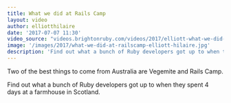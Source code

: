 ```yaml
---
title: What we did at Rails Camp
layout: video
author: elliotthilaire
date: '2017-07-07 11:30'
video_source: "videos.brightonruby.com/videos/2017/elliott-what-we-did-at-railscamp.mp4"
image: '/images/2017/what-we-did-at-railscamp-elliott-hilaire.jpg'
description: 'Find out what a bunch of Ruby developers got up to when they spent 4 days at a farmhouse in Scotland.'
---
```


Two of the best things to come from Australia are Vegemite and Rails Camp.

Find out what a bunch of Ruby developers got up to when they spent 4 days at a farmhouse in Scotland.

